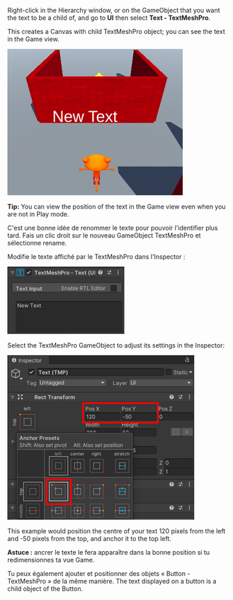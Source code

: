 Right-click in the Hierarchy window, or on the GameObject that you want the text to be a child of, and go to **UI** then select **Text - TextMeshPro**.

This creates a Canvas with child TextMeshPro object; you can see the text in the Game view.

![Nouveau texte affiché dans la vue Game.](images/new-text.png)

**Tip:** You can view the position of the text in the Game view even when you are not in Play mode.

C'est une bonne idée de renommer le texte pour pouvoir l'identifier plus tard. Fais un clic droit sur le nouveau GameObject TextMeshPro et sélectionne rename.

Modifie le texte affiché par le TextMeshPro dans l'Inspector :

![L'Inspector TextMeshPro affiche le nouveau texte par défaut.](images/tmp-text.png)

Select the TextMeshPro GameObject to adjust its settings in the Inspector:

![Paramètres de TextMeshPro RectTransform dans l'Inspector.](images/reposition-text.png)

This example would position the centre of your text 120 pixels from the left and -50 pixels from the top, and anchor it to the top left.

**Astuce :** ancrer le texte le fera apparaître dans la bonne position si tu redimensionnes ta vue Game.

Tu peux également ajouter et positionner des objets « Button - TextMeshPro » de la même manière. The text displayed on a button is a child object of the Button. 

